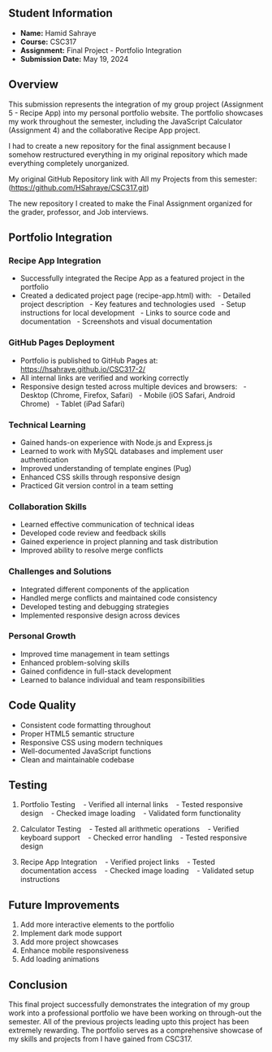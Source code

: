 ## Student Information
- **Name:** Hamid Sahraye
- **Course:** CSC317
- **Assignment:** Final Project - Portfolio Integration
- **Submission Date:** May 19, 2024

## Overview
This submission represents the integration of my group project (Assignment 5 - Recipe App) into my personal portfolio website. The portfolio showcases my work throughout the semester, including the JavaScript Calculator (Assignment 4) and the collaborative Recipe App project. 

I had to create a new repository for the final assignment because I somehow restructured everything in my original repository which made everything completely unorganized. 

My original GitHub Repository link with All my Projects from this semester: (https://github.com/HSahraye/CSC317.git)

The new repository I created to make the Final Assignment organized for the grader, professor, and Job interviews.  

## Portfolio Integration

### Recipe App Integration
- Successfully integrated the Recipe App as a featured project in the portfolio
- Created a dedicated project page (recipe-app.html) with:
  - Detailed project description
  - Key features and technologies used
  - Setup instructions for local development
  - Links to source code and documentation
  - Screenshots and visual documentation

### GitHub Pages Deployment
- Portfolio is published to GitHub Pages at: https://hsahraye.github.io/CSC317-2/
- All internal links are verified and working correctly
- Responsive design tested across multiple devices and browsers:
  - Desktop (Chrome, Firefox, Safari)
  - Mobile (iOS Safari, Android Chrome)
  - Tablet (iPad Safari)

### Technical Learning
- Gained hands-on experience with Node.js and Express.js
- Learned to work with MySQL databases and implement user authentication
- Improved understanding of template engines (Pug)
- Enhanced CSS skills through responsive design
- Practiced Git version control in a team setting

### Collaboration Skills
- Learned effective communication of technical ideas
- Developed code review and feedback skills
- Gained experience in project planning and task distribution
- Improved ability to resolve merge conflicts

### Challenges and Solutions
- Integrated different components of the application
- Handled merge conflicts and maintained code consistency
- Developed testing and debugging strategies
- Implemented responsive design across devices

### Personal Growth
- Improved time management in team settings
- Enhanced problem-solving skills
- Gained confidence in full-stack development
- Learned to balance individual and team responsibilities

## Code Quality
- Consistent code formatting throughout
- Proper HTML5 semantic structure
- Responsive CSS using modern techniques
- Well-documented JavaScript functions
- Clean and maintainable codebase

## Testing
1. Portfolio Testing
   - Verified all internal links
   - Tested responsive design
   - Checked image loading
   - Validated form functionality

2. Calculator Testing
   - Tested all arithmetic operations
   - Verified keyboard support
   - Checked error handling
   - Tested responsive design

3. Recipe App Integration
   - Verified project links
   - Tested documentation access
   - Checked image loading
   - Validated setup instructions

## Future Improvements
1. Add more interactive elements to the portfolio
2. Implement dark mode support
3. Add more project showcases
4. Enhance mobile responsiveness
5. Add loading animations

## Conclusion
This final project successfully demonstrates the integration of my group work into a professional portfolio we have been working on through-out the semester. All of the previous projects leading upto this project has been extremely rewarding. The portfolio serves as a comprehensive showcase of my skills and projects from I have gained from CSC317.
